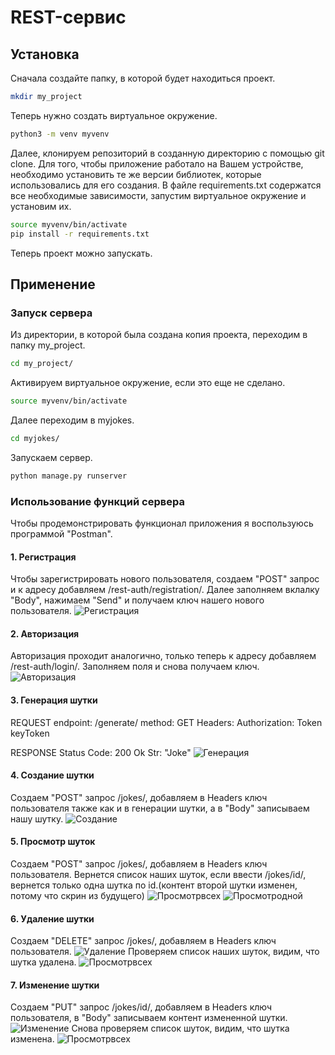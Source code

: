 # REST-сервис
## Установка
Сначала создайте папку, в которой будет находиться проект.
```bash
mkdir my_project
```
Теперь нужно создать виртуальное окружение.
```bash
python3 -m venv myvenv
```
Далее, клонируем репозиторий в созданную директорию с помощью git clone. Для того, чтобы приложение работало на Вашем устройстве, необходимо установить те же версии библиотек, которые использовались для его создания. В файле requirements.txt содержатся все необходимые зависимости, запустим виртуальное окружение и установим их.
```bash
source myvenv/bin/activate
pip install -r requirements.txt
```
Теперь проект можно запускать.

## Применение
### Запуск сервера
Из директории, в которой была создана копия проекта, переходим в папку my_project.
```bash
cd my_project/
```
Активируем виртуальное окружение, если это еще не сделано.
```bash
source myvenv/bin/activate
```
Далее переходим в myjokes.
```bash
cd myjokes/
```
Запускаем сервер.
```bash
python manage.py runserver
```
### Использование функций сервера
Чтобы продемонстрировать функционал приложения я воспользуюсь программой "Postman".
#### 1. Регистрация
Чтобы зарегистрировать нового пользователя, создаем "POST" запрос и к адресу добавляем /rest-auth/registration/. Далее заполняем вклалку "Body", нажимаем "Send" и получаем ключ нашего нового пользователя.
![Регистрация](https://github.com/Imran-Gasanov/joke-project/raw/master/screens/1.png)
#### 2. Авторизация
Авторизация проходит аналогично, только теперь к адресу добавляем /rest-auth/login/. Заполняем поля и снова получаем ключ.
![Авторизация](https://github.com/Imran-Gasanov/joke-project/raw/master/screens/2.png)
#### 3. Генерация шутки
REQUEST
endpoint: /generate/
method: GET
Headers: Authorization: Token keyToken

RESPONSE
Status Code: 200 Ok
Str: "Joke"
![Генерация](https://github.com/Imran-Gasanov/joke-project/raw/master/screens/3.png)
#### 4. Создание шутки
Создаем "POST" запрос /jokes/, добавляем в Headers ключ пользователя также как и в генерации шутки, а в "Body" записываем нашу шутку.
![Создание](https://github.com/Imran-Gasanov/joke-project/raw/master/screens/4.png)
#### 5. Просмотр шуток
Создаем "POST" запрос /jokes/, добавляем в Headers ключ пользователя. Вернется список наших шуток, если ввести /jokes/id/, вернется только одна шутка по id.(контент второй шутки изменен, потому что скрин из будущего)
![Просмотрвсех](https://github.com/Imran-Gasanov/joke-project/raw/master/screens/5.png)
![Просмотродной](https://github.com/Imran-Gasanov/joke-project/raw/master/screens/6.png)
#### 6. Удаление шутки
Создаем "DELETE" запрос /jokes/, добавляем в Headers ключ пользователя.
![Удаление](https://github.com/Imran-Gasanov/joke-project/raw/master/screens/7.png)
Проверяем список наших шуток, видим, что шутка удалена.
![Просмотрвсех](https://github.com/Imran-Gasanov/joke-project/raw/master/screens/8.png)
#### 7. Изменение шутки
Создаем "PUT" запрос /jokes/id/, добавляем в Headers ключ пользователя, в "Body" записываем контент измененной шутки.
![Изменение](https://github.com/Imran-Gasanov/joke-project/raw/master/screens/10.png)
Снова проверяем список шуток, видим, что шутка изменена.
![Просмотрвсех](https://github.com/Imran-Gasanov/joke-project/raw/master/screens/11.png)
